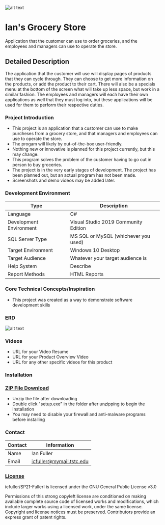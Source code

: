 ![alt text](https://github.com/JamesFlippin/SP21-FullerI/blob/main/Images/GroceryStoreLogo64x64.png "My Logo")

# **Ian's Grocery Store**
Application that the customer can use to order groceries, and the employees and managers can use to operate the store.

## Detailed Description

The application that the customer will use will display pages of products that they can cycle through. They can choose to get more information on the products, or add the product to their cart. There will also be a specials menu at the bottom of the screen what will take up less space, but work in a similar fashion. The employees and managers will each have their own applications as well that they must log into, but these applications will be used for them to perform their respective duties.

### Project Introduction

- This project is an application that a customer can use to make purcheses from a grocery store, and that managers and employees can use to operate the store.
- The progam will likely by out-of-the-box user-friendly.
- Nothing new or innovative is planned for this project currently, but this may change.
- This program solves the problem of the customer having to go out in person to buy groceries.
- The project is in the very early stages of development. The project has been planned out, but an actual program has not been made.
- Screenshots and demo videos may be added later.

### Development Environment

Type | Description
-----|-------------
Language | C#
Development Environment | Visual Studio 2019 Community Edition
SQL Server Type | MS SQL or MySQL (whichever you used)
Target Environment | Windows 10 Desktop
Target Audience | Whatever your target audience is
Help System | Describe
Report Methods | HTML Reports

### Core Technical Concepts/Inspiration
- This project was created as a way to demonstrate software development skills

### ERD
![alt text](https://github.com/JamesFlippin/SP21-FullerI/blob/main/Images/FullerIan-FinalERD.png "ERD")

### Videos
- URL for your Video Resume
- URL for your Product Overview Video
- URL for any other specific videos for this product

### Installation
### <a href="https://drive.google.com/file/d/1A0GP9qnA91eOtJ6fQHK-QRO6jd3Nm9co/view?usp=sharing" target="_blank">ZIP File Download</a>
- Unzip the file after downloading
- Double click "setup.exe" in the folder after unzipping to begin the installation
- You may need to disable your firewall and anti-malware programs before installing

### Contact

Contact | Information
--------|------
Name | Ian Fuller
Email | icfuller@mymail.tstc.edu

### <a href="https://github.com/JamesFlippin/SP21-FullerI/blob/main/LICENSE" target="_blank">License</a>
icfuller/SP21-FullerI is licensed under the GNU General Public License v3.0

Permissions of this strong copyleft license are conditioned on making available complete source code of licensed works and modifications, which include larger works using a licensed work, under the same license. Copyright and license notices must be preserved. Contributors provide an express grant of patent rights.
